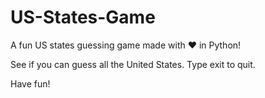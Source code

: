 # US-States-Game
A fun US states guessing game made with ❤️ in Python!

See if you can guess all the United States.
Type exit to quit.

Have fun!
